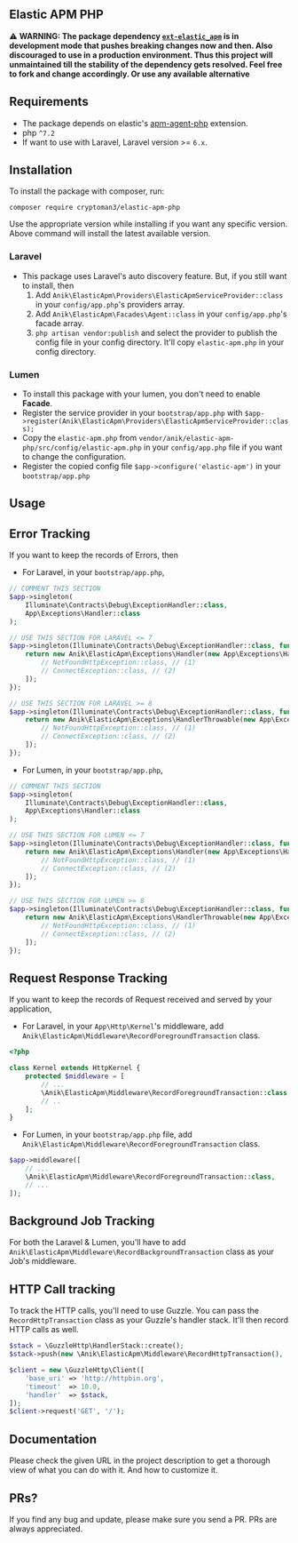 Elastic APM PHP
---

:warning: **WARNING: The package dependency [`ext-elastic_apm`](https://github.com/elastic/apm-agent-php) is in development mode that pushes breaking changes now and then. Also discouraged to use in a production environment. Thus this project will unmaintained till the stability of the dependency gets resolved. Feel free to fork and change accordingly. Or use any available alternative**

## Requirements
- The package depends on elastic's [apm-agent-php](https://github.com/elastic/apm-agent-php) extension.
- php `^7.2`
- If want to use with Laravel, Laravel version >= `6.x`.

## Installation
To install the package with composer, run:
```shell script
composer require cryptoman3/elastic-apm-php
```
Use the appropriate version while installing if you want any specific version. Above command will install the latest available version.

### Laravel
- This package uses Laravel's auto discovery feature. But, if you still want to install, then
    1. Add `Anik\ElasticApm\Providers\ElasticApmServiceProvider::class` in your `config/app.php`'s providers array.
    2. Add `Anik\ElasticApm\Facades\Agent::class` in your `config/app.php`'s facade array.
    3. `php artisan vendor:publish` and select the provider to publish the config file in your config directory. It'll copy `elastic-apm.php` in your config directory.

### Lumen
- To install this package with your lumen, you don't need to enable **Facade**.
- Register the service provider in your `bootstrap/app.php` with `$app->register(Anik\ElasticApm\Providers\ElasticApmServiceProvider::class);`
- Copy the `elastic-apm.php` from `vendor/anik/elastic-apm-php/src/config/elastic-apm.php` in your `config/app.php` file if you want to change the configuration.
- Register the copied config file `$app->configure('elastic-apm')` in your `bootstrap/app.php`

## Usage

Error Tracking
---
If you want to keep the records of Errors, then
- For Laravel, in your `bootstrap/app.php`,
```php
// COMMENT THIS SECTION
$app->singleton(
    Illuminate\Contracts\Debug\ExceptionHandler::class,
    App\Exceptions\Handler::class
);
```
```php
// USE THIS SECTION FOR LARAVEL <= 7
$app->singleton(Illuminate\Contracts\Debug\ExceptionHandler::class, function ($app) {
    return new Anik\ElasticApm\Exceptions\Handler(new App\Exceptions\Handler($app), [
        // NotFoundHttpException::class, // (1)
        // ConnectException::class, // (2)
    ]);
});
```

```php
// USE THIS SECTION FOR LARAVEL >= 8
$app->singleton(Illuminate\Contracts\Debug\ExceptionHandler::class, function ($app) {
    return new Anik\ElasticApm\Exceptions\HandlerThrowable(new App\Exceptions\Handler($app), [
        // NotFoundHttpException::class, // (1)
        // ConnectException::class, // (2)
    ]);
});
```

- For Lumen, in your `bootstrap/app.php`,
```php
// COMMENT THIS SECTION
$app->singleton(
    Illuminate\Contracts\Debug\ExceptionHandler::class,
    App\Exceptions\Handler::class
);
```

```php
// USE THIS SECTION FOR LUMEN <= 7
$app->singleton(Illuminate\Contracts\Debug\ExceptionHandler::class, function ($app) {
    return new Anik\ElasticApm\Exceptions\Handler(new App\Exceptions\Handler(), [
        // NotFoundHttpException::class, // (1)
        // ConnectException::class, // (2)
    ]);
});
```

```php
// USE THIS SECTION FOR LUMEN >= 8
$app->singleton(Illuminate\Contracts\Debug\ExceptionHandler::class, function ($app) {
    return new Anik\ElasticApm\Exceptions\HandlerThrowable(new App\Exceptions\Handler(), [
        // NotFoundHttpException::class, // (1)
        // ConnectException::class, // (2)
    ]);
});
```

Request Response Tracking
---
If you want to keep the records of Request received and served by your application,
- For Laravel, in your `App\Http\Kernel`'s middleware, add `Anik\ElasticApm\Middleware\RecordForegroundTransaction` class.
```php
<?php

class Kernel extends HttpKernel {
    protected $middleware = [
        // ...
        \Anik\ElasticApm\Middleware\RecordForegroundTransaction::class,
        // ..
    ];
}
```

- For Lumen, in your `bootstrap/app.php` file, add `Anik\ElasticApm\Middleware\RecordForegroundTransaction` class.
```php
$app->middleware([
    // ...
    \Anik\ElasticApm\Middleware\RecordForegroundTransaction::class,
    // ...
]);
```

Background Job Tracking
---
For both the Laravel & Lumen, you'll have to add `Anik\ElasticApm\Middleware\RecordBackgroundTransaction` class as your Job's middleware.

HTTP Call tracking
---
To track the HTTP calls, you'll need to use Guzzle. You can pass the `RecordHttpTransaction` class as your Guzzle's handler stack. It'll then record HTTP calls as well.
```php
$stack = \GuzzleHttp\HandlerStack::create();
$stack->push(new \Anik\ElasticApm\Middleware\RecordHttpTransaction(), 'whatever-you-wish');

$client = new \GuzzleHttp\Client([
    'base_uri' => 'http://httpbin.org',
    'timeout'  => 10.0,
    'handler'  => $stack,
]);
$client->request('GET', '/');
```


## Documentation
Please check the given URL in the project description to get a thorough view of what you can do with it. And how to customize it.

## PRs?
If you find any bug and update, please make sure you send a PR. PRs are always appreciated.
